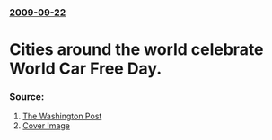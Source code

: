 ### [2009-09-22](/news/2009/09/22/index.md)

#  Cities around the world celebrate World Car Free Day. 




### Source:

1. [The Washington Post](http://www.washingtonpost.com/wp-dyn/content/article/2009/09/22/AR2009092203532.html)
1. [Cover Image](http://www.washingtonpost.com/wp-dyn/content/photo/2009/09/22/PH2009092204177.jpg)
